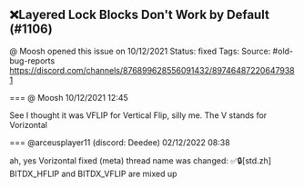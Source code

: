 ## ❌Layered Lock Blocks Don't Work by Default (#1106)
@ Moosh opened this issue on 10/12/2021
Status: fixed
Tags: 
Source: #old-bug-reports https://discord.com/channels/876899628556091432/897464872206479381


=== @ Moosh 10/12/2021 12:45

See I thought it was VFLIP for Vertical Flip, silly me. The V stands for Vorizontal

=== @arceusplayer11 (discord: Deedee) 02/12/2022 08:38

ah, yes
Vorizontal
fixed
(meta) thread name was changed: ✅🔒[std.zh] BITDX_HFLIP and BITDX_VFLIP are mixed up
